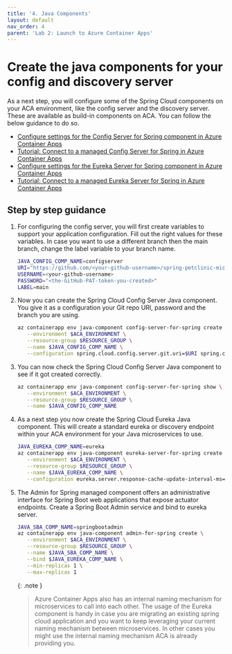 ```yaml
---
title: '4. Java Components'
layout: default
nav_order: 4
parent: 'Lab 2: Launch to Azure Container Apps'
---
```


# Create the java components for your config and discovery server

As a next step, you will configure some of the Spring Cloud components on your ACA environment, like the config server and the discovery server. These are available as build-in components on ACA. You can follow the below guidance to do so.

- [Configure settings for the Config Server for Spring component in Azure Container Apps](https://learn.microsoft.com/azure/container-apps/java-config-server-usage)
- [Tutorial: Connect to a managed Config Server for Spring in Azure Container Apps](https://learn.microsoft.com/azure/container-apps/java-config-server)
- [Configure settings for the Eureka Server for Spring component in Azure Container Apps](https://learn.microsoft.com/azure/container-apps/java-eureka-server-usage)
- [Tutorial: Connect to a managed Eureka Server for Spring in Azure Container Apps](https://learn.microsoft.com/azure/container-apps/java-eureka-server)


## Step by step guidance

1. For configuring the config server, you will first create variables to support your application configuration. Fill out the right values for these variables. In case you want to use a different branch then the main branch, change the label variable to your branch name.

   ```bash
   JAVA_CONFIG_COMP_NAME=configserver
   URI="https://github.com/<your-github-username>/spring-petclinic-microservices-config.git"
   USERNAME=<your-github-username>
   PASSWORD="<the-GitHub-PAT-token-you-created>"
   LABEL=main
   ```

1. Now you can create the Spring Cloud Config Server Java component. You give it as a configuration your Git repo URI, password and the branch you are using.

   ```bash
   az containerapp env java-component config-server-for-spring create \
      --environment $ACA_ENVIRONMENT \
      --resource-group $RESOURCE_GROUP \
      --name $JAVA_CONFIG_COMP_NAME \
      --configuration spring.cloud.config.server.git.uri=$URI spring.cloud.config.server.git.username=$USERNAME spring.cloud.config.server.git.password=$PASSWORD spring.cloud.config.server.git.default-label=$LABEL
   ```

1. You can now check the Spring Cloud Config Server Java component to see if it got created correctly.

   ```bash
   az containerapp env java-component config-server-for-spring show \
      --environment $ACA_ENVIRONMENT \
      --resource-group $RESOURCE_GROUP \
      --name $JAVA_CONFIG_COMP_NAME
   ```

1. As a next step you now create the Spring Cloud Eureka Java component. This will create a standard eureka or discovery endpoint within your ACA environment for your Java microservices to use.

   ```bash
   JAVA_EUREKA_COMP_NAME=eureka
   az containerapp env java-component eureka-server-for-spring create \
      --environment $ACA_ENVIRONMENT \
      --resource-group $RESOURCE_GROUP \
      --name $JAVA_EUREKA_COMP_NAME \
      --configuration eureka.server.response-cache-update-interval-ms=10000
   ```

1. The Admin for Spring managed component offers an administrative interface for Spring Boot web applications that expose actuator endpoints. Create a Spring Boot Admin service and bind to eureka server.

   ```bash
   JAVA_SBA_COMP_NAME=springbootadmin
   az containerapp env java-component admin-for-spring create \
      --environment $ACA_ENVIRONMENT \
      --resource-group $RESOURCE_GROUP \
      --name $JAVA_SBA_COMP_NAME \
      --bind $JAVA_EUREKA_COMP_NAME \
      --min-replicas 1 \
      --max-replicas 1
   ```

   {: .note }
   > Azure Container Apps also has an internal naming mechanism for microservices to call into each other. The usage of the Eureka component is handy in case you are migrating an existing spring cloud application and you want to keep leveraging your current naming mechanism between microservices. In other cases you might use the internal naming mechanism ACA is already providing you. 

